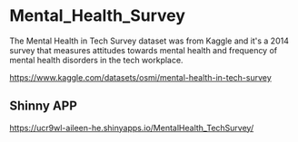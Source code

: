 # Mental_Health_Survey

The Mental Health in Tech Survey dataset was from Kaggle and it's a 2014 survey that measures attitudes towards mental health and frequency of mental health disorders in the tech workplace.  

https://www.kaggle.com/datasets/osmi/mental-health-in-tech-survey


## Shinny APP

https://ucr9wl-aileen-he.shinyapps.io/MentalHealth_TechSurvey/
